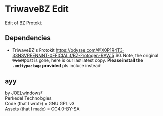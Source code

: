 # TriwaveBZ Edit

Edit of BZ Protokit

## Dependencies
- TriwaveBZ's Protokit https://odysee.com/@X0P1R4T3-33NSVREENMNT-0FFICIAL:f/BZ-Protogen-RAW:5 $0. Note, the original ~~tweet~~post is gone, here is our last latest copy. **Please install the `.unitypackage` provided** pls include instead!

## ayy
by JOELwindows7  
Perkedel Technologies  
Code (that I wrote) = GNU GPL v3  
Assets (that I made) = CC4.0-BY-SA